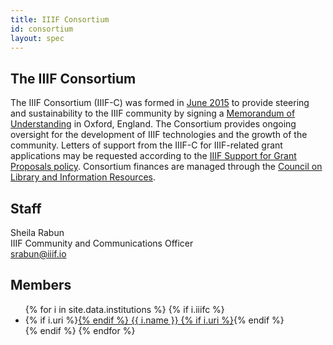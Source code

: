 ```yaml
---
title: IIIF Consortium
id: consortium
layout: spec
---
```


## The IIIF Consortium

The IIIF Consortium (IIIF-C) was formed in [June 2015][news] to provide steering and sustainability to the IIIF community by signing a [Memorandum of Understanding][mou] in Oxford, England.  The Consortium provides ongoing oversight for the development of IIIF technologies and the growth of the community. Letters of support from the IIIF-C for IIIF-related grant applications may be requested according to the [IIIF Support for Grant Proposals policy][support-policy]. Consortium finances are managed through the [Council on Library and Information Resources][clir].



## Staff

Sheila Rabun  
IIIF Community and Communications Officer  
srabun@iiif.io



## Members

<ul>
{% for i in site.data.institutions %}
    {% if i.iiifc %}
  <li>
      {% if i.uri %}<a href="{{ i.uri }}">{% endif %}
        {{ i.name }}
      {% if i.uri %}</a>{% endif %}
  </li>
    {% endif %}
{% endfor %}
</ul>

[mou]: /community/consortium/mou/
[news]: /news/2015/06/17/iiif-consortium/
[clir]: http://clir.org/
[support-policy]: /community/policy/support
